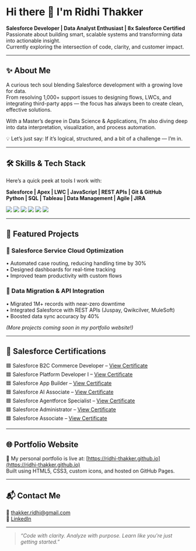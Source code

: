 
# Hi there 👋 I'm Ridhi Thakker

**Salesforce Developer | Data Analyst Enthusiast | 8x Salesforce Certified**  
Passionate about building smart, scalable systems and transforming data into actionable insight.  
Currently exploring the intersection of code, clarity, and customer impact.

---

## ✨ About Me

A curious tech soul blending Salesforce development with a growing love for data.  
From resolving 1,000+ support issues to designing flows, LWCs, and integrating third-party apps — the focus has always been to create clean, effective solutions.

With a Master’s degree in Data Science & Applications, I’m also diving deep into data interpretation, visualization, and process automation.

💡 Let’s just say: If it’s logical, structured, and a bit of a challenge — I’m in.

---

## 🛠️ Skills & Tech Stack

Here’s a quick peek at tools I work with:

**Salesforce | Apex | LWC | JavaScript | REST APIs | Git & GitHub**  
**Python | SQL | Tableau | Data Management | Agile | JIRA**

<p align="left">
  <img src="https://img.shields.io/badge/Salesforce-00A1E0?style=for-the-badge&logo=salesforce&logoColor=white"/>
  <img src="https://img.shields.io/badge/Apex-0099cc?style=for-the-badge&logo=apex&logoColor=white"/>
  <img src="https://img.shields.io/badge/JavaScript-F7DF1E?style=for-the-badge&logo=javascript&logoColor=black"/>
  <img src="https://img.shields.io/badge/Python-3776AB?style=for-the-badge&logo=python&logoColor=white"/>
  <img src="https://img.shields.io/badge/Tableau-E97627?style=for-the-badge&logo=tableau&logoColor=white"/>
  <img src="https://img.shields.io/badge/SQL-336791?style=for-the-badge&logo=postgresql&logoColor=white"/>
</p>

---

## 🌟 Featured Projects

### 🔹 Salesforce Service Cloud Optimization  
• Automated case routing, reducing handling time by 30%  
• Designed dashboards for real-time tracking  
• Improved team productivity with custom flows

### 🔹 Data Migration & API Integration  
• Migrated 1M+ records with near-zero downtime  
• Integrated Salesforce with REST APIs (Juspay, Qwikcilver, MuleSoft)  
• Boosted data sync accuracy by 40%

_(More projects coming soon in my portfolio website!)_

---

## 📜 Salesforce Certifications

🟦 Salesforce B2C Commerce Developer – [View Certificate](#)  
🟦 Salesforce Platform Developer I – [View Certificate](#)  
🟦 Salesforce App Builder – [View Certificate](#)  
🟦 Salesforce AI Associate – [View Certificate](#)  
🟦 Salesforce Agentforce Specialist – [View Certificate](#)  
🟦 Salesforce Administrator – [View Certificate](#)  
🟦 Salesforce Associate – [View Certificate](#)  

---

## 🌐 Portfolio Website

🚀 My personal portfolio is live at: [https://ridhi-thakker.github.io](https://ridhi-thakker.github.io)  
Built using HTML5, CSS3, custom icons, and hosted on GitHub Pages.

---

## 📬 Contact Me

📧 thakker.ridhi@gmail.com  
🔗 [LinkedIn](https://linkedin.com/in/ridhi-thakker-0a3328217)

---

> *“Code with clarity. Analyze with purpose. Learn like you're just getting started.”*
